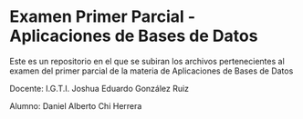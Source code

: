 # Examen Primer Parcial - Aplicaciones de Bases de Datos

Este es un repositorio en el que se subiran los archivos pertenecientes al examen del primer parcial de la materia de Aplicaciones de Bases de Datos

Docente: I.G.T.I. Joshua Eduardo González Ruiz

Alumno: Daniel Alberto Chi Herrera
